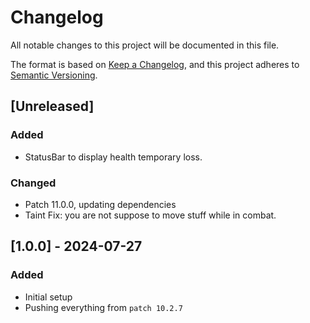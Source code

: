 # Changelog

All notable changes to this project will be documented in this file.

The format is based on [Keep a Changelog](https://keepachangelog.com/en/1.0.0/),
and this project adheres to [Semantic Versioning](https://semver.org/spec/v2.0.0.html).

## [Unreleased]

### Added

-   StatusBar to display health temporary loss.

### Changed

-   Patch 11.0.0, updating dependencies
-   Taint Fix: you are not suppose to move stuff while in combat.

## [1.0.0] - 2024-07-27

### Added

-   Initial setup
-   Pushing everything from `patch 10.2.7`
